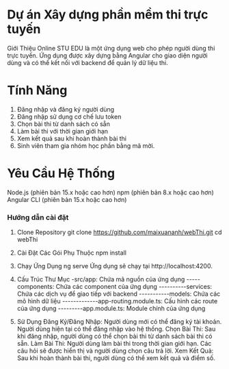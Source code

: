 # Dự án Xây dựng phần mềm thi trực tuyến  
Giới Thiệu
Online STU EDU là một ứng dụng web cho phép người dùng thi trực tuyến. Ứng dụng được xây dựng bằng Angular cho giao diện người dùng và có thể kết nối với backend để quản lý dữ liệu thi.

# Tính Năng
1. Đăng nhập và đăng ký người dùng
2. Đăng nhập sử dụng cơ chế lưu token 
3. Chọn bài thi từ danh sách có sẵn
4. Làm bài thi với thời gian giới hạn
5. Xem kết quả sau khi hoàn thành bài thi
6. Sinh viên tham gia nhóm học phần bằng mã mời.

# Yêu Cầu Hệ Thống
Node.js (phiên bản 15.x hoặc cao hơn)
npm (phiên bản 8.x hoặc cao hơn)
Angular CLI (phiên bản 15.x hoặc cao hơn)
### Hướng dẫn cài đặt

1. Clone Repository
git clone https://github.com/maixuananh/webThi.git
cd webThi
2. Cài Đặt Các Gói Phụ Thuộc
npm install
3. Chạy Ứng Dụng
ng serve
Ứng dụng sẽ chạy tại http://localhost:4200.

4. Cấu Trúc Thư Mục
-src/app: Chứa mã nguồn của ứng dụng
-----components: Chứa các component của ứng dụng
----------services: Chứa các dịch vụ để giao tiếp với backend
-----------models: Chứa các mô hình dữ liệu
-------------app-routing.module.ts: Cấu hình các route của ứng dụng
---------app.module.ts: Module chính của ứng dụng
5. Sử Dụng
Đăng Ký/Đăng Nhập:
Người dùng mới có thể đăng ký tài khoản.
Người dùng hiện tại có thể đăng nhập vào hệ thống.
Chọn Bài Thi:
Sau khi đăng nhập, người dùng có thể chọn bài thi từ danh sách bài thi có sẵn.
Làm Bài Thi:
Người dùng làm bài thi trong thời gian giới hạn.
Các câu hỏi sẽ được hiển thị và người dùng chọn câu trả lời.
Xem Kết Quả:
Sau khi hoàn thành bài thi, người dùng có thể xem kết quả và điểm số.
